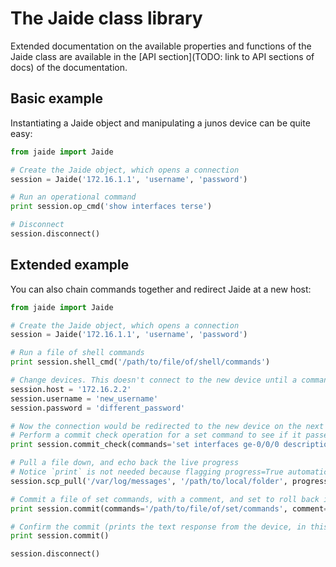 The Jaide class library  
=======================  

Extended documentation on the available properties and functions of the Jaide class are available in the [API section](TODO: link to API sections of docs) of the documentation.  

## Basic example  

Instantiating a Jaide object and manipulating a junos device can be quite easy:  
```python  
from jaide import Jaide

# Create the Jaide object, which opens a connection
session = Jaide('172.16.1.1', 'username', 'password')  

# Run an operational command
print session.op_cmd('show interfaces terse')  

# Disconnect
session.disconnect()
```  

## Extended example  

You can also chain commands together and redirect Jaide at a new host:  
```python
from jaide import Jaide

# Create the Jaide object, which opens a connection
session = Jaide('172.16.1.1', 'username', 'password')  

# Run a file of shell commands
print session.shell_cmd('/path/to/file/of/shell/commands')  

# Change devices. This doesn't connect to the new device until a command is executed
session.host = '172.16.2.2'
session.username = 'new_username'
session.password = 'different_password'

# Now the connection would be redirected to the new device on the next line.
# Perform a commit check operation for a set command to see if it passes syntax
print session.commit_check(commands='set interfaces ge-0/0/0 description asdf')  

# Pull a file down, and echo back the live progress
# Notice `print` is not needed because flagging progress=True automatically prints to stdout.
session.scp_pull('/var/log/messages', '/path/to/local/folder', progress=True)  

# Commit a file of set commands, with a comment, and set to roll back in 10 minutes.
print session.commit(commands='/path/to/file/of/set/commands', comment='Making a commit', confirmed=600)  

# Confirm the commit (prints the text response from the device, in this case 'commit complete')
print session.commit()

session.disconnect()  
```
